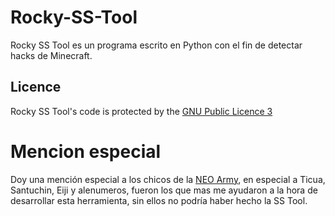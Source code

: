 # Rocky-SS-Tool
Rocky SS Tool es un programa escrito en Python con el fin de detectar hacks de Minecraft.

## Licence

Rocky SS Tool's code is protected by the [GNU Public Licence 3](https://opensource.org/licenses/GPL-3.0)

# Mencion especial
Doy una mención especial a los chicos de la <a href="https://discord.gg/gZfR9WWq5s">NEO Army</a>, en especial a Ticua, Santuchin, Eiji y alenumeros, fueron los que mas me ayudaron a la hora de desarrollar esta herramienta, sin ellos no podría haber hecho la SS Tool.
